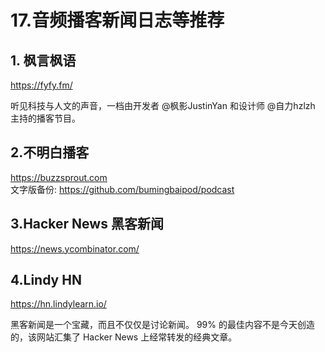 # 17.音频播客新闻日志等推荐

## 1. 枫言枫语

https://fyfy.fm/

听见科技与人文的声音，一档由开发者 @枫影JustinYan 和设计师 @自力hzlzh 主持的播客节目。

## 2.不明白播客

https://buzzsprout.com  
文字版备份: https://github.com/bumingbaipod/podcast

## 3.Hacker News 黑客新闻

https://news.ycombinator.com/

## 4.Lindy HN

https://hn.lindylearn.io/

黑客新闻是一个宝藏，而且不仅仅是讨论新闻。 99% 的最佳内容不是今天创造的，该网站汇集了 Hacker News 上经常转发的经典文章。